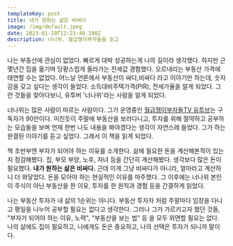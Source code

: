 ```yaml
---
templateKey: post
title: 내가 원하는 삶은 비싸다
image: /img/default.jpeg
date: 2023-01-29T12:23:49.190Z
description: 너나위. 월급쟁이부자들을 읽고
---
```

나는 부동산에 관심이 없었다. 빠르게 대박 성공하는게 나의 길이라 생각했다.  하지만 근 몇년간 집을 옮기며 당황스럽게 올라가는 전세값 경험했다. 오르내리는 부동산 가격에 태연할 수는 없었다. 어느날 언론에서 부동산이 싸다,비싸다 라고 이야기만 하는데, 숫자 감을 갖고 싶다는 생각이 들었다. 소득대비주택가격(PIR), 전세가율을 알게 되었다. 그런 것들을 찾아다보니, 유투버 '너나위'라는 사람을 알게 되었다.

너나위는 많은 사람이 따르는 사람이다. 그가 운영중인 [월급쟁이부자들TV 유투브](https://www.youtube.com/@weolbu_official)는 구독자가 90만이다. 미친듯이 주말에 부동산을 보러다니고, 투자를 위해 절약하고 공부하는 모습들을 보며 언제 한번 나도 내용을 봐야겠다는 생각이 자연스레 들었다. 그가 하는 완결된 이야기를 듣고 싶었다. 그래서 이 책을 읽게 되었다.

책 초반부엔 부자가 되어야 하는 이유를 소개한다. 삶에 필요한 돈을 계산해본적이 있는 지 점검해봤다. 집, 부모 부양, 노후, 자녀 등을 간단히 계산해봤다. 생각보다 많은 돈이 필요했다. **내가 원하는 삶은 비싸다.** 근데 이게 그냥 비싸다가 아니라, 얼마라고 계산하니 더 와닿았다. 돈을 모아야 하는 현실적인 이유를 마주했다. 그 이후에는 너나위 본인이 주식이 아닌 부동산을 한 이유, 투자를 한 원칙과 경험 등을 간결하게 읽었다.

나는 부동산 투자가 내 삶의 1순위는 아니다. 부동산 투자자 처럼 주말마다 임장을 다니고 평일을 나누어 공부할 필요는 없다고 생각한다. 그러나 그가 가르키고자 했던 것들, "부자가 되어야 하는 이유, 노력", "부동산을 보는 법" 등 을 모두 외면할 필요는 없다. 나의 삶에도 집이 필요하고, 나에게도 돈은 중요하고, 나의 선택은 투자가 되니까 말이다.
